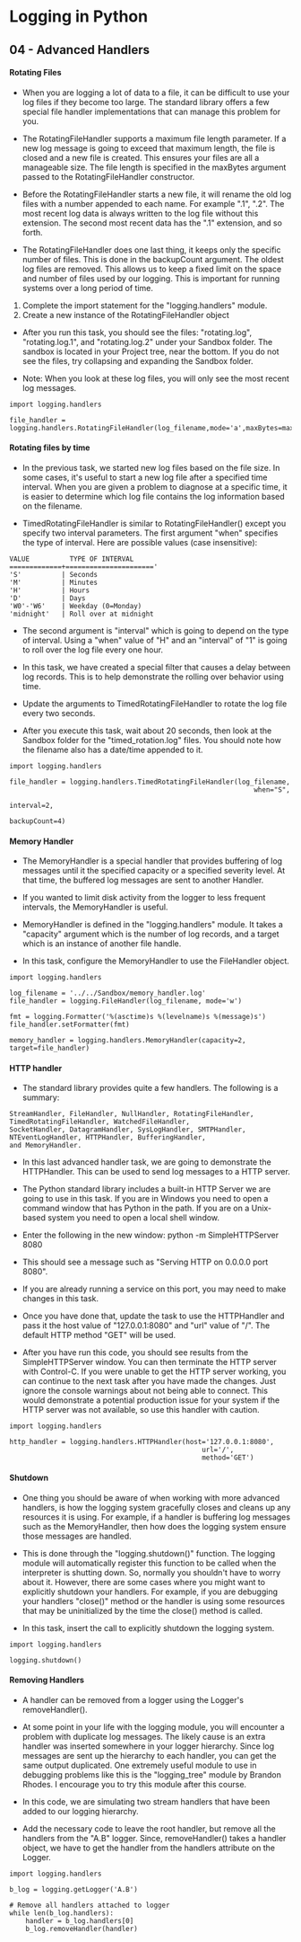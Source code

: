# Logging in Python 

##  04 - Advanced Handlers

####    Rotating Files
-   When you are logging a lot of data to a file, it can be difficult to use your log files if they become too large. The standard library offers a few special file handler implementations that can manage this problem for you. 

-   The RotatingFileHandler supports a maximum file length parameter. If a new log message is going to exceed that maximum length, the file is closed and a new file is created. This ensures your files are all a manageable size. The file length is specified in the maxBytes argument passed to the RotatingFileHandler constructor. 

-   Before the RotatingFileHandler starts a new file, it will rename the old log files with a number appended to each name. For example ".1", ".2". The most recent log data is always written to the log file without this extension. The second most recent data has the ".1" extension, and so forth. 

-   The RotatingFileHandler does one last thing, it keeps only the specific number of files. This is done in the backupCount argument. The oldest log files are removed. This allows us to keep a fixed limit on the space and number of files used by our logging. This is important for running systems over a long period of time. 

1.  Complete the import statement for the "logging.handlers" module. 
2.  Create a new instance of the RotatingFileHandler object 

-   After you run this task, you should see the files: "rotating.log", "rotating.log.1", and "rotating.log.2" under your Sandbox folder. The sandbox is located in your Project tree, near the bottom. If you do not see the files, try collapsing and expanding the Sandbox folder. 

-   Note: When you look at these log files, you will only see the most recent log messages.

```
import logging.handlers

file_handler = logging.handlers.RotatingFileHandler(log_filename,mode='a',maxBytes=max_file_size,backupCount=max_files)

```

####    Rotating files by time
-   In the previous task, we started new log files based on the file size. In some cases, it's useful to start a new log file after a specified time interval. When you are given a problem to diagnose at a specific time, it is easier to determine which log file contains the log information based on the filename. 

-   TimedRotatingFileHandler is similar to RotatingFileHandler() except you specify two interval parameters. The first argument "when" specifies the type of interval. Here are possible values (case insensitive): 
```
VALUE          TYPE OF INTERVAL
=============+======================'
'S'          | Seconds
'M'          | Minutes
'H'          | Hours
'D'          | Days
'W0'-'W6'    | Weekday (0=Monday)
'midnight'   | Roll over at midnight
```

-   The second argument is "interval" which is going to depend on the type of interval. Using a "when" value of "H" and an "interval" of "1" is going to roll over the log file every one hour. 

-   In this task, we have created a special filter that causes a delay between log records. This is to help demonstrate the rolling over behavior using time. 

-   Update the arguments to TimedRotatingFileHandler to rotate the log file every two seconds. 

-   After you execute this task, wait about 20 seconds, then look at the Sandbox folder for the "timed_rotation.log" files. You should note how the filename also has a date/time appended to it.

```
import logging.handlers

file_handler = logging.handlers.TimedRotatingFileHandler(log_filename,
                                                             when="S",
                                                             interval=2,
                                                             backupCount=4)
```

####    Memory Handler
-   The MemoryHandler is a special handler that provides buffering of log messages until it the specified capacity or a specified severity level. At that time, the buffered log messages are sent to another Handler. 

-   If you wanted to limit disk activity from the logger to less frequent intervals, the MemoryHandler is useful. 

-   MemoryHandler is defined in the "logging.handlers" module. It takes a "capacity" argument which is the number of log records, and a target which is an instance of another file handle. 

-   In this task, configure the MemoryHandler to use the FileHandler object.

```
import logging.handlers

log_filename = '../../Sandbox/memory_handler.log'
file_handler = logging.FileHandler(log_filename, mode='w')

fmt = logging.Formatter('%(asctime)s %(levelname)s %(message)s')
file_handler.setFormatter(fmt)

memory_handler = logging.handlers.MemoryHandler(capacity=2, target=file_handler)
```

####    HTTP handler
-   The standard library provides quite a few handlers. The following is a summary:
```
StreamHandler, FileHandler, NullHandler, RotatingFileHandler, TimedRotatingFileHandler, WatchedFileHandler,
SocketHandler, DatagramHandler, SysLogHandler, SMTPHandler, NTEventLogHandler, HTTPHandler, BufferingHandler,
and MemoryHandler.
```

-   In this last advanced handler task, we are going to demonstrate the HTTPHandler. This can be used to send log messages to a HTTP server. 

-   The Python standard library includes a built-in HTTP Server we are going to use in this task. If you are in Windows you need to open a command window that has Python in the path. If you are on a Unix-based system you need to open a local shell window. 

-   Enter the following in the new window: 
python -m SimpleHTTPServer 8080 

-   This should see a message such as "Serving HTTP on 0.0.0.0 port 8080". 

-   If you are already running a service on this port, you may need to make changes in this task. 

-   Once you have done that, update the task to use the HTTPHandler and pass it the host value of "127.0.0.1:8080" and "url" value of "/". The default HTTP method "GET" will be used. 

-   After you have run this code, you should see results from the SimpleHTTPServer window. You can then terminate the HTTP server with Control-C. If you were unable to get the HTTP server working, you can continue to the next task after you have made the changes. Just ignore the console warnings about not being able to connect. This would demonstrate a potential production issue for your system if the HTTP server was not available, so use this handler with caution.

```
import logging.handlers

http_handler = logging.handlers.HTTPHandler(host='127.0.0.1:8080',
                                                url='/',
                                                method='GET')

```

####    Shutdown
-   One thing you should be aware of when working with more advanced handlers, is how the logging system gracefully closes and cleans up any resources it is using. For example, if a handler is buffering log messages such as the MemoryHandler, then how does the logging system ensure those messages are handled. 

-   This is done through the "logging.shutdown()" function. The logging module will automatically register this function to be called when the interpreter is shutting down. So, normally you shouldn't have to worry about it. However, there are some cases where you might want to explicitly shutdown your handlers. For example, if you are debugging your handlers "close()" method or the handler is using some resources that may be uninitialized by the time the close() method is called. 

-   In this task, insert the call to explicitly shutdown the logging system.

```
import logging.handlers

logging.shutdown()

```

####    Removing Handlers
-   A handler can be removed from a logger using the Logger's removeHandler(). 

-   At some point in your life with the logging module, you will encounter a problem with duplicate log messages. The likely cause is an extra handler was inserted somewhere in your logger hierarchy. Since log messages are sent up the hierarchy to each handler, you can get the same output duplicated. One extremely useful module to use in debugging problems like this is the "logging_tree" module by Brandon Rhodes. I encourage you to try this module after this course. 

-   In this code, we are simulating two stream handlers that have been added to our logging hierarchy. 

-   Add the necessary code to leave the root handler, but remove all the handlers from the "A.B" logger. Since, removeHandler() takes a handler object, we have to get the handler from the handlers attribute on the Logger.

```
import logging.handlers

b_log = logging.getLogger('A.B')

# Remove all handlers attached to logger
while len(b_log.handlers):
    handler = b_log.handlers[0]
    b_log.removeHandler(handler)
```
